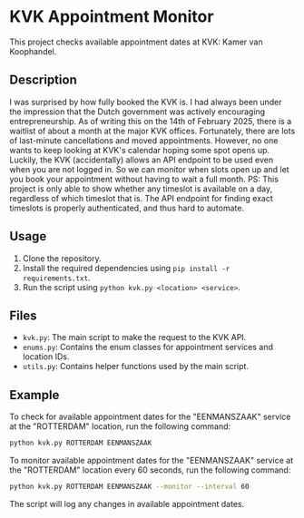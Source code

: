 # KVK Appointment Monitor

This project checks available appointment dates at KVK: Kamer van Koophandel.

## Description

I was surprised by how fully booked the KVK is. I had always been under the impression that the Dutch government was actively encouraging entrepreneurship. As of writing this on the 14th of February 2025, there is a waitlist of about a month at the major KVK offices.
Fortunately, there are lots of last-minute cancellations and moved appointments. However, no one wants to keep looking at KVK's calendar hoping some spot opens up. Luckily, the KVK (accidentally) allows an API endpoint to be used even when you are not logged in. So we can monitor when slots open up and let you book your appointment without having to wait a full month.
PS: This project is only able to show whether any timeslot is available on a day, regardless of which timeslot that is. The API endpoint for finding exact timeslots is properly authenticated, and thus hard to automate.

## Usage

1. Clone the repository.
2. Install the required dependencies using `pip install -r requirements.txt`.
3. Run the script using `python kvk.py <location> <service>`.

## Files

- `kvk.py`: The main script to make the request to the KVK API.
- `enums.py`: Contains the enum classes for appointment services and location IDs.
- `utils.py`: Contains helper functions used by the main script.

## Example

To check for available appointment dates for the "EENMANSZAAK" service at the "ROTTERDAM" location, run the following command:

```bash
python kvk.py ROTTERDAM EENMANSZAAK
```

To monitor available appointment dates for the "EENMANSZAAK" service at the "ROTTERDAM" location every 60 seconds, run the following command:

```bash
python kvk.py ROTTERDAM EENMANSZAAK --monitor --interval 60
```

The script will log any changes in available appointment dates.